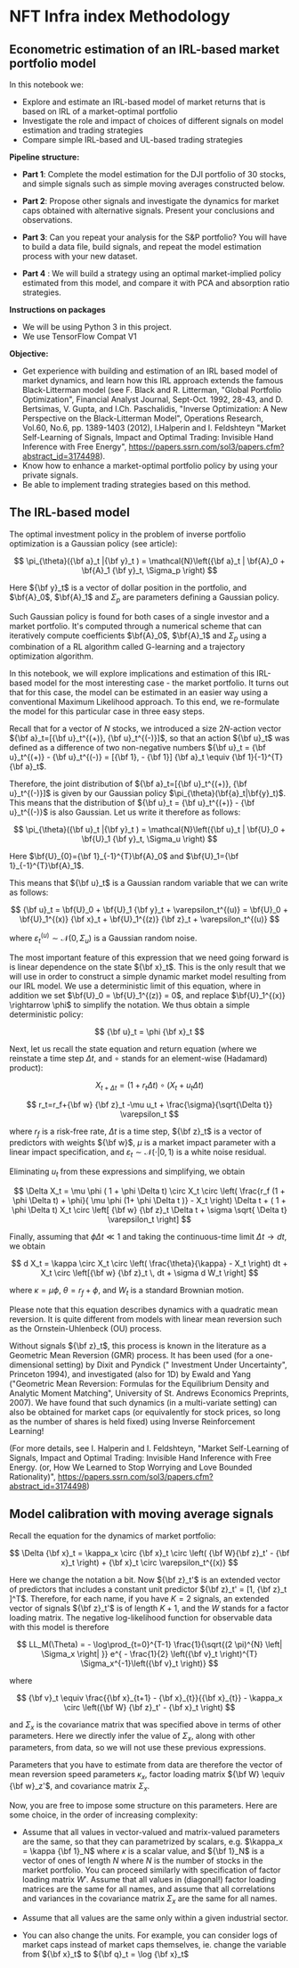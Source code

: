 # NFT Infra index Methodology
## Econometric estimation of an IRL-based market portfolio model

In this notebook we: 

- Explore and estimate an IRL-based model of market returns that is based on IRL of a market-optimal portfolio 
- Investigate the role and impact of choices of different signals on model estimation and trading strategies
- Compare simple IRL-based and UL-based trading strategies

**Pipeline structure:**

- **Part 1**: Complete the model estimation for the DJI portfolio of 30 stocks, and simple signals such as simple moving averages constructed below.

- **Part 2**: Propose other signals and investigate the dynamics for market caps obtained with alternative signals. Present your conclusions and observations.

- **Part 3**: Can you repeat your analysis for the S&P portfolio? You will have to build a data file, build signals, and repeat the model estimation process with your new dataset.

- **Part 4** : We will build a strategy using an optimal market-implied policy estimated from this model, and compare it with PCA and absorption ratio strategies.

**Instructions on packages**

- We will be using Python 3 in this project.
- We use TensorFlow Compat V1


**Objective:**
- Get experience with building and estimation of an IRL based model of market dynamics, and learn how this IRL approach extends the famous Black-Litterman model (see F. Black and R. Litterman, "Global Portfolio Optimization", Financial Analyst Journal, Sept-Oct. 1992, 28-43, and  D. Bertsimas, V. Gupta, and I.Ch. Paschalidis, "Inverse Optimization: A New Perspective on the Black-Litterman Model", Operations Research, Vol.60, No.6, pp. 1389-1403 (2012), I.Halperin and I. Feldshteyn "Market Self-Learning of Signals, Impact and Optimal Trading: Invisible Hand Inference with Free Energy", https://papers.ssrn.com/sol3/papers.cfm?abstract_id=3174498). 
- Know how to enhance a market-optimal portfolio policy by using your private signals. 
- Be able to implement trading strategies based on this method.

## The IRL-based model

The optimal investment policy in the problem of inverse portfolio optimization is a Gaussian policy (see article):

$$ \pi_{\theta}({\bf a}_t |{\bf y}_t ) =   \mathcal{N}\left({\bf a}_t | \bf{A}_0 + \bf{A}_1 {\bf y}_t, \Sigma_p \right) $$

Here ${\bf y}_t$ is a vector of dollar position in the portfolio, and $\bf{A}_0$, $\bf{A}_1$ and $\Sigma_p$ are parameters defining a Gaussian policy.   

Such Gaussian policy is found for both cases of a single investor and a market portfolio. It's computed through a numerical scheme that can iteratively compute coefficients $\bf{A}_0$, $\bf{A}_1$ and $\Sigma_p$ using a combination of a RL algorithm called G-learning and a trajectory optimization algorithm.

In this notebook, we will explore implications and estimation of this IRL-based model for the most interesting case - the market portfolio. It turns out that for this case, the model can be estimated in an easier way using a conventional Maximum Likelihood approach. To this end, we re-formulate the model for this particular case in three easy steps.


Recall that for a vector of $N$ stocks, we introduced a size $2 N$-action vector $`{\bf a}_t=[{\bf u}_t^{(+)}, {\bf u}_t^{(-)}]`$, so that an action ${\bf u}_t$ was defined as a difference of two non-negative numbers $`{\bf u}_t = {\bf u}_t^{(+)} - {\bf u}_t^{(-)} = [{\bf 1}, - {\bf 1}] {\bf a}_t \equiv {\bf 1}{-1}^{T} {\bf a}_t`$.

Therefore, the joint distribution of $`{\bf a}_t=[{\bf u}_t^{(+)}, {\bf u}_t^{(-)}]`$ is given by our Gaussian policy $`\pi_{\theta}(\bf{a}_t|\bf{y}_t)`$. This means that the distribution of ${\bf u}_t = {\bf u}_t^{(+)} - {\bf u}_t^{(-)}$ is also Gaussian. Let us write it therefore as follows: 

$$
\pi_{\theta}({\bf u}_t |{\bf y}_t ) =   \mathcal{N}\left({\bf u}_t | \bf{U}_0 + \bf{U}_1 {\bf y}_t, \Sigma_u \right) 
$$

Here $`\bf{U}_{0}={\bf 1}_{-1}^{T}\bf{A}_0`$ and $`\bf{U}_1={\bf 1}_{-1}^{T}\bf{A}_1`$.

This means that ${\bf u}_t$ is a Gaussian random variable that we can write as follows:

$$
{\bf u}_t = \bf{U}_0 + \bf{U}_1 {\bf y}_t + \varepsilon_t^{(u)}  = \bf{U}_0 + \bf{U}_1^{(x)} {\bf x}_t + \bf{U}_1^{(z)} {\bf z}_t + \varepsilon_t^{(u)} 
$$

where $\varepsilon_t^{(u)} \sim \mathcal{N}(0,\Sigma_u)$ is a Gaussian random noise.  

The most important feature of this expression that we need going forward is is linear dependence on the state ${\bf x}_t$. 
This is the only result that we will use in order to construct a simple dynamic market model resulting from our IRL model. We use a deterministic limit of this equation, where in addition we set $\bf{U}_0 = \bf{U}_1^{(z)} = 0$, and replace $\bf{U}_1^{(x)} \rightarrow \phi$ to simplify the notation. We thus obtain a simple deterministic policy:

$$
{\bf u}_t =  \phi  {\bf x}_t 
$$

Next, let us recall the state equation and return equation (where we reinstate a time step $\Delta t$,
and $\circ$ stands for an element-wise (Hadamard) product):

$$
X_{t+ \Delta t} = (1 + r_t \Delta t) \circ (  X_t +  u_t  \Delta t)  
$$

$$
r_t=r_f+{\bf w} {\bf z}_t -\mu  u_t + \frac{\sigma}{\sqrt{\Delta t}} \varepsilon_t 
$$

where $r_f$ is a risk-free rate, $\Delta t$ is a time step, ${\bf z}_t$ is a vector of predictors with weights ${\bf w}$, $\mu$ is a market impact parameter with a linear impact specification, and $\varepsilon_t \sim \mathcal{N} (\cdot| 0, 1)$ is a white noise residual.


Eliminating $u_t$ from these expressions and simplifying, we obtain

$$ \Delta  X_t = \mu  \phi  ( 1 + \phi \Delta t) \circ  X_t \circ \left(  \frac{r_f (1 + \phi \Delta t)  + \phi}{ \mu \phi (1+ \phi \Delta t )}  -  X_t \right) \Delta t + 
( 1 + \phi \Delta t) X_t  \circ \left[ {\bf w} {\bf z}_t  \Delta t +  \sigma \sqrt{ \Delta t} \varepsilon_t \right]
$$

Finally, assuming that $\phi \Delta t \ll 1$ and taking the continuous-time limit $\Delta t \rightarrow dt$, we obtain 

$$
d X_t = \kappa \circ X_t \circ \left( \frac{\theta}{\kappa} - X_t \right) dt +  X_t \circ \left[{\bf w} {\bf z}_t \, dt + \sigma d W_t \right]
$$

where $`\kappa =\mu\phi`$, $`\theta=r_f +\phi`$, and $`W_t`$ is a standard Brownian motion.

Please note that this equation describes dynamics with a quadratic mean reversion. It is quite different from models with linear mean reversion such as the Ornstein-Uhlenbeck (OU) process. 

Without signals ${\bf z}_t$, this process is known in the literature as a Geometric Mean Reversion (GMR) process. It has been used (for a one-dimensional setting) by Dixit and Pyndick (" Investment Under Uncertainty", Princeton 1994), and investigated (also for 1D) by Ewald and Yang ("Geometric Mean Reversion: Formulas for the Equilibrium Density and Analytic Moment Matching", University of St. Andrews Economics Preprints, 2007). We have found that such dynamics (in a multi-variate setting) can also be obtained for market caps (or equivalently for stock prices, so long as the number of shares is held fixed) using Inverse Reinforcement Learning! 

(For more details, see I. Halperin and I. Feldshteyn, "Market Self-Learning of Signals, Impact and Optimal Trading: Invisible Hand Inference with Free Energy.
(or, How We Learned to Stop Worrying and Love Bounded Rationality)", https://papers.ssrn.com/sol3/papers.cfm?abstract_id=3174498)

## Model calibration with moving average signals 
Recall the equation for the dynamics of market portfolio: 

$$ \Delta {\bf x}_t = \kappa_x \circ  {\bf x}_t \circ \left( {\bf W}{\bf z}_t'  - {\bf x}_t \right)  +  {\bf x}_t  \circ \varepsilon_t^{(x)} $$

Here we change the notation a bit. Now ${\bf z}_t'$ is an extended vector of predictors that includes a constant unit predictor $`{\bf z}_t' = [1, {\bf z}_t ]^T`$. Therefore, for each name, if you have $K = 2$ signals, an extended vector of signals ${\bf z}_t'$ is of length $K + 1$, and the  $W$ stands for a factor loading matrix.
The negative log-likelihood function for observable data with this model is therefore

$$ LL_M(\Theta) = - \log\prod_{t=0}^{T-1} \frac{1}{\sqrt{(2 \pi)^{N} \left| \Sigma_x \right| }} e^{ - \frac{1}{2} \left({\bf v}_t \right)^{T} \Sigma_x^{-1}\left({\bf v}_t \right)} $$

where

$$ 
{\bf v}_t \equiv \frac{{\bf x}_{t+1} - {\bf x}_{t}}{{\bf x}_{t}} - \kappa_x \circ \left({\bf W} {\bf z}_t' - {\bf x}_t \right)
$$

and $\Sigma_x$ is the covariance matrix that was specified above in terms of other parameters. Here we directly infer the value of $\Sigma_x$, along with other parameters, from data, so we will not use these previous expressions. 

Parameters that you have to estimate from data are therefore the vector of mean reversion speed 
parameters $\kappa_x$, factor loading matrix ${\bf W} \equiv {\bf w}_z'$, and covariance matrix $\Sigma_x$. 

Now, you are free to impose some structure on this parameters. Here are some choice, in the order of increasing complexity:

- Assume that all values in vector-valued and matrix-valued parameters are the same, so that they can parametrized by scalars, e.g. $\kappa_x = \kappa {\bf 1}_N$ where $\kappa$ is a scalar value, and ${\bf 1}_N$ is a vector of ones of length $N$ where $N$ is the number of stocks in the market portfolio. You can proceed similarly with specification of factor loading matrix $W'$. Assume that all values in (diagonal!) factor loading matrices are the same for all names, and assume that all correlations and variances in the covariance matrix $\Sigma_x$ are the same for all names.   

- Assume that all values are the same only within a given industrial sector.

- You can also change the units. For example, you can consider logs of market caps instead of market caps themselves, ie. change the variable from ${\bf x}_t$ to ${\bf q}_t = \log {\bf x}_t$

